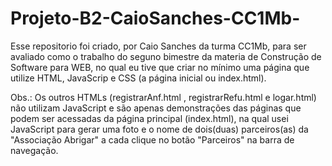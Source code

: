 # Projeto-B2-CaioSanches-CC1Mb- 
Esse repositorio foi criado, por Caio Sanches da turma CC1Mb, para ser avaliado como o trabalho do seguno bimestre da materia de Construção de Software para WEB, no qual eu tive que criar no mínimo uma página que utilize HTML, JavaScrip e CSS (a página inicial ou index.html).

Obs.: Os outros HTMLs (registrarAnf.html , registrarRefu.html e logar.html) não utilizam JavaScript e são apenas demonstrações das páginas que podem ser acessadas da página principal (index.html), na qual usei JavaScript para gerar uma foto e o nome de dois(duas) parceiros(as) da "Associação Abrigar" a cada clique no botão "Parceiros" na barra de navegação. 
